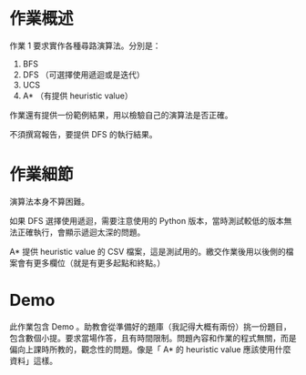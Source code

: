 # 作業概述

作業 1 要求實作各種尋路演算法。分別是：

1. BFS
2. DFS （可選擇使用遞迴或是迭代）
3. UCS
4. A* （有提供 heuristic value）

作業還有提供一份範例結果，用以檢驗自己的演算法是否正確。

不須撰寫報告，要提供 DFS 的執行結果。

# 作業細節

演算法本身不算困難。

如果 DFS 選擇使用遞迴，需要注意使用的 Python 版本，當時測試較低的版本無法正確執行，會顯示遞迴太深的問題。

A* 提供 heuristic value 的 CSV 檔案，這是測試用的。繳交作業後用以後側的檔案會有更多欄位（就是有更多起點和終點。）

# Demo

此作業包含 Demo 。助教會從準備好的題庫（我記得大概有兩份）挑一份題目，包含數個小提。要求當場作答，且有時間限制。問題內容和作業的程式無關，而是偏向上課時所教的，觀念性的問題。像是「 A* 的 heuristic value 應該使用什麼資料」這樣。